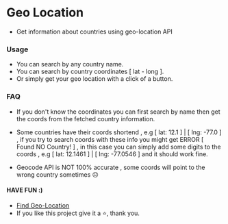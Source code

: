 # Geo Location

- Get information about countries using geo-location API

### Usage

- You can search by any country name.
- You can search by country coordinates [ lat - long ].
- Or simply get your geo location with a click of a button.

### FAQ

- If you don't know the coordinates you can first search by name then get the coords from the fetched country information.

- Some countries have their coords shortend , e.g [ lat: 12.1 ] | [ lng: -77.0 ] , if you try to search coords with these info you might get ERROR [ Found NO Country! ] , in this case you can simply add some digits to the coords , e.g [ lat: 12.1461 ] | [ lng: -77.0546 ] and it should work fine.

- Geocode API is NOT 100% accurate , some coords will point to the wrong country sometimes ☹

#### HAVE FUN :)

- [Find Geo-Location](https://geo-location-beta.vercel.app/)
- If you like this project give it a ⭐, thank you.

